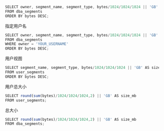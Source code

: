 

```javascript
SELECT owner, segment_name, segment_type, bytes/1024/1024/1024 || 'GB' AS size_mb
FROM dba_segments
ORDER BY bytes DESC;
```

指定用户名

```javascript
SELECT owner, segment_name, segment_type, bytes/1024/1024/1024 || 'GB' AS size_mb
FROM dba_segments
WHERE owner = 'YOUR_USERNAME'
ORDER BY bytes DESC;
```

用户视图

```javascript
SELECT segment_name, segment_type, bytes/1024/1024/1024 || 'GB' AS size_mb
FROM user_segments
ORDER BY bytes DESC;
```

用户总大小

```javascript
SELECT round(sum(bytes)/1024/1024/1024,2) || 'GB' AS size_mb
FROM user_segments;
```

总大小

```javascript
SELECT round(sum(bytes)/1024/1024/1024,2) || 'GB' AS size_mb
FROM dba_segments;
```

